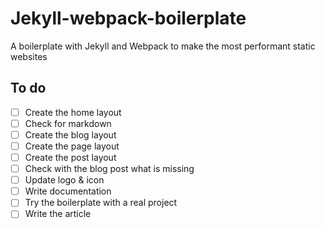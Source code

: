 # Jekyll-webpack-boilerplate
A boilerplate with Jekyll and Webpack to make the most performant static websites

## To do
- [ ] Create the home layout
- [ ] Check for markdown
- [ ] Create the blog layout
- [ ] Create the page layout
- [ ] Create the post layout
- [ ] Check with the blog post what is missing
- [ ] Update logo & icon
- [ ] Write documentation
- [ ] Try the boilerplate with a real project
- [ ] Write the article
